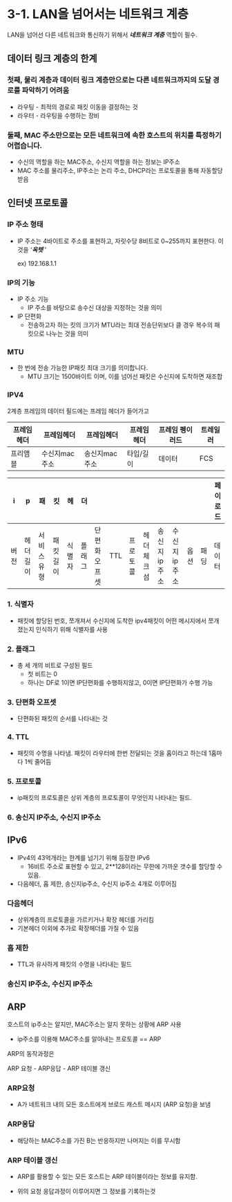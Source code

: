 # 3-1. LAN을 넘어서는 네트워크 계층

LAN을 넘어선 다른 네트워크와 통신하기 위해서 ***네트워크 계층***  역할이 필수.

## 데이터 링크 계층의 한계

### 첫째, 물리 계층과 데이터 링크 계층만으로는 다른 네트워크까지의 도달 경로를 파악하기 어려움

- 라우팅 - 최적의 경로로 패킷 이동을 결정하는 것
- 라우터 - 라우팅을 수행하는 장비

### 둘째, MAC 주소만으로는 모든 네트워크에 속한 호스트의 위치를 특정하기 어렵습니다.

- 수신의 역할을 하는 MAC주소, 수신지 역할을 하는 정보는 IP주소
- MAC 주소를 물리주소, IP주소는 논리 주소, DHCP라는 프로토콜을 통해 자동할당받음

## 인터넷 프로토콜

### IP 주소 형태

- IP 주소는 4바이트로 주소를 표현하고, 자릿수당 8비트로 0~255까지 표현한다. 이것을 ‘***옥텟*** ’
    
    ex) 192.168.1.1
    

### IP의 기능

- IP 주소 기능
    - IP 주소를 바탕으로 송수신 대상을 지정하는 것을 의미
- IP 단편화
    - 전송하고자 하는 킷의 크기가 MTU라는 최대 전송단위보다 클 경우 복수의 패킷으로 나누는 것을 의미

### MTU

- 한 번에 전송 가능한 IP패킷 최대 크기를 의미합니다.
    - MTU 크기는 1500바이트 이며, 이를 넘어선 패킷은  수신지에 도착하면 재조합

### IPV4

2계층 프레임의 데이터 필드에는 프레임 헤더가 들어가고 

| 프레임헤더 | 프레임헤더 | 프레임헤더 | 프레임헤더 | 프레임 펭이러드 | 트레일러 |
| --- | --- | --- | --- | --- | --- |
| 프리앰블 | 수신지mac주소 | 송신지mac주소 | 타입/길이 | 데이터 | FCS |

| i | p | 패 | 킷 | 헤 | 더 |  |  |  |  |  |  |  |  | 페이로드 |
| --- | --- | --- | --- | --- | --- | --- | --- | --- | --- | --- | --- | --- | --- | --- |
| 버전 | 헤더길이 | 서비스 유형 | 패킷길이 | 식별자 | 플래그 | 단편화 오프셋 | TTL | 프로토콜 | 헤더 체크섬 | 송신지 ip주소 | 수신지 ip주소 | 옵션 | 패딩 | 데이터 |

### 1. 식별자

- 패킷에 할당된 번호, 쪼개져서 수신지에 도착한 ipv4패킷이 어떤 메시지에서 쪼개졌는지 인식하기 위해 식별자를 사용

### 2. 플래그

- 총 세 개의 비트로 구성된 필드
    - 첫 비트는 0
    - 하나는 DF로 1이면 IP단편화를 수행하지않고, 0이면 IP단편화가 수행 가능

### 3. 단편화 오프셋

- 단편화된 패킷의 순서를 나타내는 것

### 4. TTL

- 패킷의 수명을 나타냄. 패킷이 라우터에 한번 전달되는 것을 홉이라고 하는데 1홉마다 1씩 줄어듬

### 5. 프로토콜

- ip패킷의 프로토콜은 상위 계층의 프로토콜이 무엇인지 나타내는 필드.

### 6. 송신지 IP주소, 수신지 IP주소

## IPv6

- IPv4의 43억개라는 한계를 넘기기 위해 등장한 IPv6
    - 16비트 주소로 표현할 수 있고, 2**128이라는 무한에 가까운 갯수를 할당할 수있음.
- 다음헤더, 홉 제한, 송신지ip주소, 수신지 ip주소 4개로 이루어짐

### 다음헤더

- 상위계층의 프로토콜을 가르키거나 확장 헤더를 가리킴
- 기본헤더 이외에 추가로 확장헤더를 가질 수 있음

### 홉 제한

- TTL과 유사하게 패킷의 수명을 나타내는 필드

### 송신지 IP주소, 수신지 IP주소

## ARP

호스트의 ip주소는 알지만, MAC주소는 알지 못하는 상황에 ARP 사용

- ip주소를 이용해 MAC주소를 알아내는 프로토콜 == ARP

ARP의 동작과정은 

ARP 요청 - ARP응답 - ARP 테이블 갱신

### ARP요청

- A가 네트워크 내의 모든 호스트에게 브로드 캐스트 메시지 (ARP 요청)을 보냄

### ARP응답

- 해당하는 MAC주소를 가진 B는 반응하지만 나머지는 이를 무시함

### ARP 테이블 갱신

- ARP를 활용할 수 있는 모든 호스트는 ARP 테이블이라는 정보를 유지함.

- 위의 요청 응답과정이 이루어지면 그 정보를 기록하는것